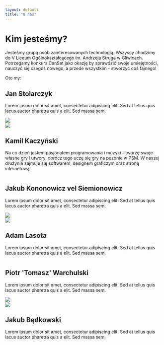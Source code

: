 ```yaml
---
layout: default
title: "O nas"
---
```


# Kim jesteśmy?

Jesteśmy grupą osób zainteresowanych technologią. Wszyscy chodzimy do V Liceum Ogólnokształcącego im. Andrzeja Struga w Gliwicach. Potrzegamy konkurs CanSat jako okazję by sprawdzić swoje umiejętności, nauczyć się czegoś nowego, a przede wszystkim - stworzyć coś fajnego! 


Oto my:

<div class="card-container">
    <div class="card card-person">
        <div>
            <h2>Jan Stolarczyk</h2>
            <p>
                Lorem ipsum dolor sit amet, consectetur adipiscing elit. Sed at tellus quis lacus auctor pharetra quis a elit. Sed massa sem.
            </p>
        </div>
        <img class="avatar" src="https://images.pexels.com/photos/1681010/pexels-photo-1681010.jpeg?auto=compress&cs=tinysrgb&w=1260&h=750&dpr=1">
    </div>
    <div class="card card-person">
        <img class="avatar" src="https://images.pexels.com/photos/1681010/pexels-photo-1681010.jpeg?auto=compress&cs=tinysrgb&w=1260&h=750&dpr=1">
        <div class="column">
            <h2>Kamil Kaczyński</h2>
            <p>
                Na co dzień jestem pasjonatem programowania i muzyki - tworzę swoje własne gry i utwory, oprócz tego uczę się gry na puzonie w PSM. W naszej drużynie zajmuje się softwarem, designem graficzym oraz stroną internetową.
            </p>
        </div>
    </div>
    <div class="card card-person">
        <div>
        <h2>Jakub Kononowicz vel Siemionowicz</h2>
        <p>
            Lorem ipsum dolor sit amet, consectetur adipiscing elit. Sed at tellus quis lacus auctor pharetra quis a elit. Sed massa sem.
        </p>
        </div>
        <img class="avatar" src="https://images.pexels.com/photos/1681010/pexels-photo-1681010.jpeg?auto=compress&cs=tinysrgb&w=1260&h=750&dpr=1">
    </div>
    <div class="card card-person">
        <img class="avatar" src="https://images.pexels.com/photos/1681010/pexels-photo-1681010.jpeg?auto=compress&cs=tinysrgb&w=1260&h=750&dpr=1">
        <div class="column">
            <h2>Adam Lasota</h2>
            <p>
                Lorem ipsum dolor sit amet, consectetur adipiscing elit. Sed at tellus quis lacus auctor pharetra quis a elit. Sed massa sem.
            </p>
        </div>
    </div>
    <div class="card card-person">
        <div>
        <h2>Piotr 'Tomasz' Warchulski</h2>
        <p>
            Lorem ipsum dolor sit amet, consectetur adipiscing elit. Sed at tellus quis lacus auctor pharetra quis a elit. Sed massa sem.
        </p>
        </div>
        <img class="avatar" src="https://images.pexels.com/photos/1681010/pexels-photo-1681010.jpeg?auto=compress&cs=tinysrgb&w=1260&h=750&dpr=1">
    </div>
    <div class="card card-person">
        <img class="avatar" src="https://images.pexels.com/photos/1681010/pexels-photo-1681010.jpeg?auto=compress&cs=tinysrgb&w=1260&h=750&dpr=1">
        <div class="column">
            <h2>Jakub Będkowski</h2>
            <p>
                Lorem ipsum dolor sit amet, consectetur adipiscing elit. Sed at tellus quis lacus auctor pharetra quis a elit. Sed massa sem.
            </p>
        </div>
    </div>
</div>
